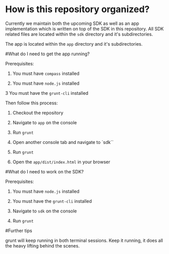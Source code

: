 # How is this repository organized?

Currently we maintain both the upcoming SDK as well as an app implementation which is written on top of the SDK in this repository.
All SDK related files are located within the `sdk` directory and it's subdirectories.

The app is located within the `app` directory and it's subdirectories.

#What do I need to get the app running?

Prerequisites:

1. You must have `compass` installed
 
2. You must have `node.js` installed

3 You must have the `grunt-cli` installed

Then follow this process:

1. Checkout the repository

2. Navigate to `app` on the console

3. Run `grunt`

4. Open another console tab and navigate to `sdk``

5. Run `grunt`

6. Open the `app/dist/index.html` in your browser

#What do I need to work on the SDK?

Prerequisites:

1. You must have `node.js` installed

2. You must have the `grunt-cli` installed

3. Navigate to `sdk` on the console

4. Run `grunt`

#Further tips

grunt will keep running in both terminal sessions. Keep it running, it does all the heavy
lifting behind the scenes.
